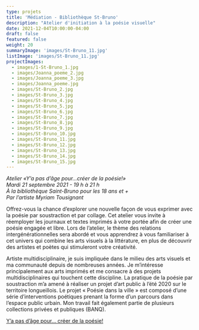 ```yaml
---
type: projets
title: 'Médiation - Bibliothèque St-Bruno'
description: "Atelier d'initiation à la poésie visuelle"
date: 2021-12-04T10:00:00-04:00
draft: false
featured: false
weight: 20
summaryImage: 'images/St-Bruno_11.jpg'
listImage: 'images/St-Bruno_11.jpg'
projectImages:
  - images/1-St-Bruno_1.jpg
  - images/Joanna_poeme_2.jpg
  - images/Joanna_poeme_3.jpg
  - images/Joanna_poeme.jpg
  - images/St-Bruno_2.jpg
  - images/St-Bruno_3.jpg
  - images/St-Bruno_4.jpg
  - images/St-Bruno_5.jpg
  - images/St-Bruno_6.jpg
  - images/St-Bruno_7.jpg
  - images/St-Bruno_8.jpg
  - images/St-Bruno_9.jpg
  - images/St-Bruno_10.jpg
  - images/St-Bruno_11.jpg
  - images/St-Bruno_12.jpg
  - images/St-Bruno_13.jpg
  - images/St-Bruno_14.jpg
  - images/St-Bruno_15.jpg   
---
```


_Atelier «Y’a pas d’âge pour…créer de la poésie!»  
Mardi 21 septembre 2021 - 19 h à 21 h  
À la bibliothèque Saint-Bruno pour les 18 ans et +  
Par l’artiste Myriam Tousignant_

Offrez-vous la chance d’explorer une nouvelle façon de vous exprimer avec la poésie par soustraction et par collage. 
Cet atelier vous invite à réemployer les journaux et textes imprimés à votre portée afin de créer une poésie engagée et libre. Lors de l’atelier, le thème des relations intergénérationnelles sera abordé et vous apprendrez à vous familiariser à cet univers qui combine les arts visuels à la littérature, en plus de découvrir des artistes et poètes qui stimuleront votre créativité. 

Artiste multidisciplinaire, je suis impliquée dans le milieu des arts visuels et ma communauté depuis de nombreuses années. Je m’intéresse principalement aux arts imprimés et me consacre à des projets multidisciplinaires qui touchent cette discipline. La pratique de la poésie par soustraction m’a amené à réaliser un projet d’art public à l’été 2020 sur le territoire longueillois. Le projet « Poésie dans la ville » est composé d’une série d’interventions poétiques prenant la forme d’un parcours dans l’espace public urbain. Mon travail fait également partie de plusieurs collections privées et publiques (BANQ). 

[Y’a pas d’âge pour… créer de la poésie!](https://stbruno.ca/evenements/y-a-pas-da-ge-pour-creer-de-la-poesie/)